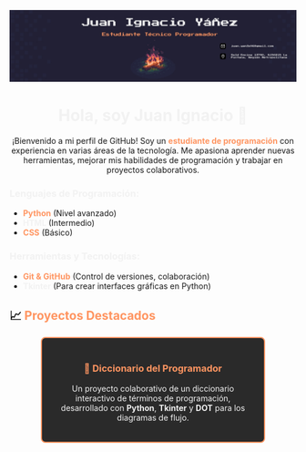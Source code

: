 <p align="center">
  <img src="./assets/Banner Linkedin.jpg" alt="Banner">
</p>

<h1 align="center">
  <span style="color: #f2f2f2;">Hola, soy Juan Ignacio 👋</span>
</h1>

<p align="center">
  ¡Bienvenido a mi perfil de GitHub! Soy un <span style="color: #ff9561;"><strong>estudiante de programación</strong></span> con experiencia en varias áreas de la tecnología. Me apasiona aprender nuevas herramientas, mejorar mis habilidades de programación y trabajar en proyectos colaborativos.
</p>

### <span style="color: #f2f2f2;">Lenguajes de Programación:</span>

-   <span style="color: #ff9561;">**Python**</span> (Nivel avanzado)
-   <span style="color: #f2f2f2;">**HTML**</span> (Intermedio)
-   <span style="color: #ff9561;">**CSS**</span> (Básico)

### <span style="color: #f2f2f2;">Herramientas y Tecnologías:</span>

-   <span style="color: #ff9561;">**Git & GitHub**</span> (Control de versiones, colaboración)
-   <span style="color: #f2f2f2;">**Tkinter**</span> (Para crear interfaces gráficas en Python)

## 📈 <span style="color: #ff9561;">Proyectos Destacados</span>

<div style="display: grid; grid-template-columns: repeat(auto-fill, minmax(300px, 1fr)); gap: 20px; justify-items: center; margin: 0 auto;">

  <div style="border: 2px solid #ff9561; padding: 20px; width: 100%; max-width: 350px; border-radius: 8px; background-color: #2a2a2a;">
    <h3 style="text-align: center; color: #ff9561;">
      <a href="https://github.com/Panconhu3vo/Ejercicio-Integrado" style="text-decoration: none; color: #ff9561;">
        📝 Diccionario del Programador
      </a>
    </h3>
    <p style="text-align: center; color: #f2f2f2;">
      Un proyecto colaborativo de un diccionario interactivo de términos de programación, desarrollado con <strong>Python</strong>, <strong>Tkinter</strong> y <strong>DOT</strong> para los diagramas de flujo.
    </p>
  </div>
